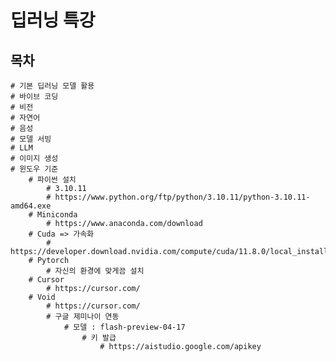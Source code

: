 # 딥러닝 특강
## 목차
    # 기본 딥러닝 모델 활용
    # 바이브 코딩
    # 비전
    # 자연어
    # 음성
    # 모델 서빙
    # LLM
    # 이미지 생성
    # 윈도우 기준
        # 파이썬 설치
            # 3.10.11
            # https://www.python.org/ftp/python/3.10.11/python-3.10.11-amd64.exe
        # Miniconda
            # https://www.anaconda.com/download
        # Cuda => 가속화
            # https://developer.download.nvidia.com/compute/cuda/11.8.0/local_installers/cuda_11.8.0_522.06_windows.exe
        # Pytorch
            # 자신의 환경에 맞게끔 설치
        # Cursor
            # https://cursor.com/
        # Void
            # https://cursor.com/
            # 구글 제미나이 연동
                # 모델 : flash-preview-04-17
                    # 키 발급
                        # https://aistudio.google.com/apikey
